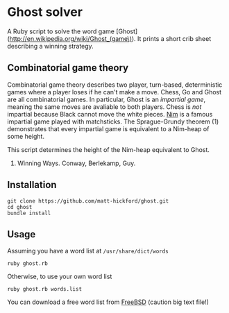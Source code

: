 Ghost solver
============

A Ruby script to solve the word game [Ghost](http://en.wikipedia.org/wiki/Ghost_(game\)). It prints a short crib sheet describing a winning strategy.

Combinatorial game theory
-------------------------

Combinatorial game theory describes two player, turn-based, deterministic games where a player loses if he can't make a move. Chess, Go and Ghost are all combinatorial games. In particular, Ghost is an _impartial game_, meaning the same moves are avaliable to both players. Chess is _not_ impartial because Black cannot move the white pieces. [Nim](http://en.wikipedia.org/wiki/Nim) is a famous impartial game played with matchsticks. The Sprague-Grundy theorem (1) demonstrates that every impartial game is equivalent to a Nim-heap of some height.

This script determines the height of the Nim-heap equivalent to Ghost.

1. Winning Ways. Conway, Berlekamp, Guy.

Installation
------------

    git clone https://github.com/matt-hickford/ghost.git
    cd ghost
    bundle install

Usage
-----

Assuming you have a word list at `/usr/share/dict/words`

    ruby ghost.rb

Otherwise, to use your own word list

    ruby ghost.rb words.list

You can download a free word list from [FreeBSD](http://www.freebsd.org/cgi/cvsweb.cgi/src/share/dict/web2?rev=1.12;content-type=text%2Fplain) (caution big text file!)
